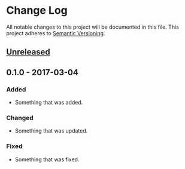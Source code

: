 # Change Log #
All notable changes to this project will be documented in this file. This
project adheres to [Semantic Versioning](http://semver.org/).

## [Unreleased] ##

## 0.1.0 - 2017-03-04 ##
### Added ###
- Something that was added.

### Changed ###
- Something that was updated.

### Fixed ###
- Something that was fixed.


[Unreleased]: https://github.com/experience/article.craft-plugin/compare/0.1.0...HEAD


